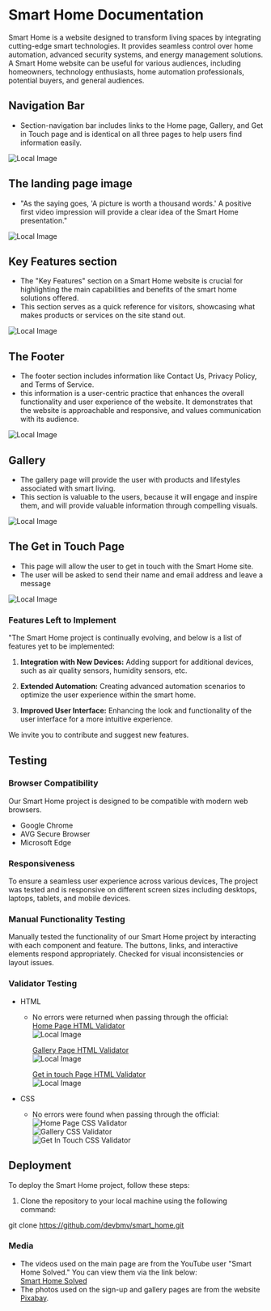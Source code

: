 # Smart Home Documentation

Smart Home is a website designed to transform living spaces by integrating cutting-edge smart technologies. It provides seamless control over home automation, advanced security systems, and energy management solutions.
A Smart Home website can be useful for various audiences, including homeowners, technology enthusiasts, home automation professionals, potential buyers, and general audiences.

## Navigation Bar

- Section-navigation bar includes links to the Home page, Gallery, and Get in Touch page and is identical on all three pages to help users find information easily.

![Local Image](assets\image\header_screenshot.png)

## The landing page image

- "As the saying goes, 'A picture is worth a thousand words.'
  A positive first video impression will provide a clear idea of the Smart Home presentation."

![Local Image](assets\image/main_page_image.png)

## Key Features section

- The "Key Features" section on a Smart Home website is crucial for highlighting the main capabilities and benefits of the smart home solutions offered.
- This section serves as a quick reference for visitors, showcasing what makes products or services on the site stand out.

![Local Image](assets\image/key_features_screenshot.png)

## The Footer

- The footer section includes information like Contact Us, Privacy Policy, and Terms of Service.
- this information is a user-centric practice that enhances the overall functionality and user experience of the website. It demonstrates that the website is approachable and responsive, and values communication with its audience.

![Local Image](assets\image/footer_screenshot.png)

## Gallery

- The gallery page will provide the user with products and lifestyles associated with smart living.
- This section is valuable to the users, because it will engage and inspire them, and will provide valuable information through compelling visuals.

![Local Image](assets\image/screenshot_gallery.png)

## The Get in Touch Page

- This page will allow the user to get in touch with the Smart Home site.
- The user will be asked to send their name and email address and leave a message

![Local Image](assets\image/get_in_touch_screenshot.png)

### Features Left to Implement

"The Smart Home project is continually evolving, and below is a list of features yet to be implemented:

1. **Integration with New Devices:** Adding support for additional devices, such as air quality sensors, humidity sensors, etc.

2. **Extended Automation:** Creating advanced automation scenarios to optimize the user experience within the smart home.

3. **Improved User Interface:** Enhancing the look and functionality of the user interface for a more intuitive experience.

We invite you to contribute and suggest new features.

## Testing

### Browser Compatibility

Our Smart Home project is designed to be compatible with modern web browsers.

- Google Chrome
- AVG Secure Browser
- Microsoft Edge

### Responsiveness

To ensure a seamless user experience across various devices, The project was tested and is responsive on different screen sizes including desktops, laptops, tablets, and mobile devices.

### Manual Functionality Testing

Manually tested the functionality of our Smart Home project by interacting with each component and feature. The buttons, links, and interactive elements respond appropriately. Checked for visual inconsistencies or layout issues.

### Validator Testing

- HTML

  - No errors were returned when passing through the official: <br>
    [Home Page HTML Validator](https://validator.w3.org/nu/?doc=https%3A%2F%2Fdevbmv.github.io%2Fsmart_home%2Findex.html)<br>
    ![Local Image](assets\image/home_page_validator_html.png)<br>

    [Gallery Page HTML Validator](https://validator.w3.org/nu/?doc=https%3A%2F%2Fdevbmv.github.io%2Fsmart_home%2Fgallery.html)<br>
    ![Local Image](assets\image/home_page_validator_html.png)<br>

    [Get in touch Page HTML Validator](https://validator.w3.org/nu/?doc=https%3A%2F%2Fdevbmv.github.io%2Fsmart_home%2Fget_in_touch.html)<br>
    ![Local Image](assets\image/home_page_validator_html.png)<br>

- CSS
  - No errors were found when passing through the official:<br>
    ![Home Page CSS Validator](assets\image/home_page_css_validator.png)<br>
    ![Gallery CSS Validator](assets\image/gallery_validator_css.png)<br>
    ![Get In Touch CSS Validator](assets\image/get_in_touch_validator_css.png)<br>

## Deployment

To deploy the Smart Home project, follow these steps:

1. Clone the repository to your local machine using the following command:

git clone https://github.com/devbmv/smart_home.git

### Media

- The videos used on the main page are from the YouTube user "Smart Home Solved." You can view them via the link below:<br>
  [Smart Home Solved](https://www.youtube.com/watch?v=yDNWVRmRHlY)<br>
- The photos used on the sign-up and gallery pages are from the website [Pixabay](https://www.pixabay.com).
